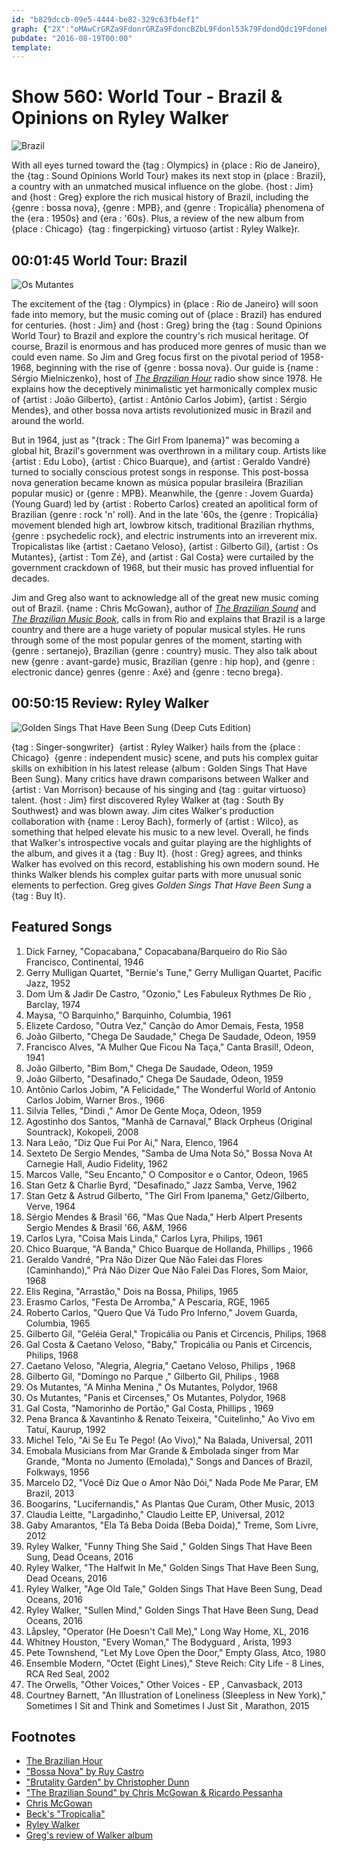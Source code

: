 ```yaml
---
id: "b829dccb-09e5-4444-be82-329c63fb4ef1"
graph: {"2X":"oMAwCrGRZa9FdonrGRZa9FdoncBZbL9Fdonl53k79FdondQdc19FdoneKSm59FdonjkKka9FdonlVK2K9FdonBJ7Wr9FdontDQIW9FdonGJ8mO9FdonBMEXh6dORV9Fdon9Fdonv0G5K9FdonSv8v49FdonadOfb9Fdondw4Lc9FdonomSdq9FdonyGeoq4Fr2s9Fdon3TmBd9Fdon9FdonJRq5s7bHmu9Fdon8sCr89Fdon9FdonR1NTFgHf7TyGeoqadOfbyGeoqdw4LcyGeoqomSdqyGeoqdw4LcgHf7TgHf7TomSdqBMEXhSv8v46dORVSv8v4Sv8v4v0G5KGJ8mOtDQIWBJ7WrlVK2KBJ7WreKSm5BJ7WrdQdc1BJ7Wrl53k7BJ7WrcBZbLBJ7WrBJAvG7q8hCJRq5sB9nAOR1NTF8sCr8B9nAO","2BR":"BHgC1uXrustwo7BuXrusRjJoNuXrusMOJ5zdwlYf0nmj2RjJoN97qipRjJoN97qipX6cfd0nmj2ffLOO97qipBHm1G"}
pubdate: "2016-08-19T00:00"
template: 
---
```






# Show 560: World Tour - Brazil & Opinions on Ryley Walker

![Brazil](https://static.soundopinions.org/images/2016/brazil_web.jpg)

With all eyes turned toward the {tag : Olympics} in {place : Rio de Janeiro}, the {tag : Sound Opinions World Tour} makes its next stop in {place : Brazil}, a country with an unmatched musical influence on the globe. {host : Jim} and {host : Greg} explore the rich musical history of Brazil, including the {genre : bossa nova}, {genre : MPB}, and {genre : Tropicália} phenomena of the {era : 1950s} and {era : '60s}. Plus, a review of the new album from {place : Chicago}  {tag : fingerpicking} virtuoso {artist : Ryley Walke}r.



## 00:01:45 World Tour: Brazil

![Os Mutantes](https://static.soundopinions.org/assets/560/2X0.jpg)

The excitement of the {tag : Olympics} in {place : Rio de Janeiro} will soon fade into memory, but the music coming out of {place : Brazil} has endured for centuries. {host : Jim} and {host : Greg} bring the {tag : Sound Opinions World Tour} to Brazil and explore the country's rich musical heritage. Of course, Brazil is enormous and has produced more genres of music than we could even name. So Jim and Greg focus first on the pivotal period of 1958-1968, beginning with the rise of {genre : bossa nova}. Our guide is {name : Sérgio Mielniczenko}, host of *[The Brazilian Hour](http://www.brazilianhour.org/)* radio show since 1978. He explains how the deceptively minimalistic yet harmonically complex music of {artist : João Gilberto}, {artist : Antônio Carlos Jobim}, {artist : Sérgio Mendes}, and other bossa nova artists revolutionized music in Brazil and around the world.

But in 1964, just as "{track : The Girl From Ipanema}" was becoming a global hit, Brazil's government was overthrown in a military coup. Artists like {artist : Edu Lobo}, {artist : Chico Buarque}, and {artist : Geraldo Vandré} turned to socially conscious protest songs in response. This post-bossa nova generation became known as música popular brasileira (Brazilian popular music) or {genre : MPB}. Meanwhile, the {genre : Jovem Guarda} (Young Guard) led by {artist : Roberto Carlos} created an apolitical form of Brazilian {genre : rock 'n' roll}. And in the late '60s, the {genre : Tropicália} movement blended high art, lowbrow kitsch, traditional Brazilian rhythms, {genre : psychedelic rock}, and electric instruments into an irreverent mix. Tropicalistas like {artist : Caetano Veloso}, {artist : Gilberto Gil}, {artist : Os Mutantes}, {artist : Tom Zé}, and {artist : Gal Costa} were curtailed by the government crackdown of 1968, but their music has proved influential for decades.

Jim and Greg also want to acknowledge all of the great new music coming out of Brazil. {name : Chris McGowan}, author of *[The Brazilian Sound](https://www.amazon.com/Brazilian-Sound-Samba-Popular-Brazil/dp/1592139299)* and *[The Brazilian Music Book](https://www.amazon.com/Brazilian-Music-Book-Songwriters-Musicians-ebook/dp/B009KBTJAC)*, calls in from Rio and explains that Brazil is a large country and there are a huge variety of popular musical styles. He runs through some of the most popular genres of the moment, starting with {genre : sertanejo}, Brazilian {genre : country} music. They also talk about new {genre : avant-garde} music, Brazilian {genre : hip hop}, and {genre : electronic dance} genres {genre : Axé} and {genre : tecno brega}.



## 00:50:15 Review: Ryley Walker

![Golden Sings That Have Been Sung (Deep Cuts Edition)](https://static.soundopinions.org/assets/560/2BR0.jpg)

{tag : Singer-songwriter}  {artist : Ryley Walker} hails from the {place : Chicago}  {genre : independent music} scene, and puts his complex guitar skills on exhibition in his latest release {album : Golden Sings That Have Been Sung}. Many critics have drawn comparisons between Walker and {artist : Van Morrison} because of his singing and {tag : guitar virtuoso} talent. {host : Jim} first discovered Ryley Walker at {tag : South By Southwest} and was blown away. Jim cites Walker's production collaboration with {name : Leroy Bach}, formerly of {artist : Wilco}, as something that helped elevate his music to a new level. Overall, he finds that Walker's introspective vocals and guitar playing are the highlights of the album, and gives it a {tag : Buy It}. {host : Greg} agrees, and thinks Walker has evolved on this record, establishing his own modern sound. He thinks Walker blends his complex guitar parts with more unusual sonic elements to perfection. Greg gives *Golden Sings That Have Been Sung* a {tag : Buy It}.



## Featured Songs

1. Dick Farney, "Copacabana," Copacabana/Barqueiro do Rio São Francisco, Continental, 1946
2. Gerry Mulligan Quartet, "Bernie's Tune," Gerry Mulligan Quartet, Pacific Jazz, 1952
3. Dom Um & Jadir De Castro, "Ozonio," Les Fabuleux Rythmes De Rio , Barclay, 1974
4. Maysa, "O Barquinho," Barquinho, Columbia, 1961
5. Elizete Cardoso, "Outra Vez," Canção do Amor Demais, Festa, 1958
6. João Gilberto, "Chega De Saudade," Chega De Saudade, Odeon, 1959
7. Francisco Alves, "A Mulher Que Ficou Na Taça," Canta Brasil!, Odeon, 1941
8. João Gilberto, "Bim Bom," Chega De Saudade, Odeon, 1959
9. João Gilberto, "Desafinado," Chega De Saudade, Odeon, 1959
10. Antônio Carlos Jobim, "A Felicidade," The Wonderful World of Antonio Carlos Jobim, Warner Bros., 1966
11. Silvia Telles, "Dindi ," Amor De Gente Moça, Odeon, 1959
12. Agostinho dos Santos, "Manhã de Carnaval," Black Orpheus (Original Sountrack), Kokopeli, 2008
13. Nara Leão, "Diz Que Fui Por Ai," Nara, Elenco, 1964
14. Sexteto De Sergio Mendes, "Samba de Uma Nota Só," Bossa Nova At Carnegie Hall, Audio Fidelity, 1962
15. Marcos Valle, "Seu Encanto," O Compositor e o Cantor, Odeon, 1965
16. Stan Getz & Charlie Byrd, "Desafinado," Jazz Samba, Verve, 1962
17. Stan Getz & Astrud Gilberto, "The Girl From Ipanema," Getz/Gilberto, Verve, 1964
18. Sérgio Mendes & Brasil '66, "Mas Que Nada," Herb Alpert Presents Sergio Mendes & Brasil '66, A&M, 1966
19. Carlos Lyra, "Coisa Mais Linda," Carlos Lyra, Philips, 1961
20. Chico Buarque, "A Banda," Chico Buarque de Hollanda, Phillips , 1966
21. Geraldo Vandré, "Pra Não Dizer Que Não Falei das Flores (Caminhando)," Prá Não Dizer Que Não Falei Das Flores, Som Maior, 1968
22. Elis Regina, "Arrastão," Dois na Bossa, Philips, 1965
23. Erasmo Carlos, "Festa De Arromba," A Pescaria, RGE, 1965
24. Roberto Carlos, "Quero Que Vá Tudo Pro Inferno," Jovem Guarda, Columbia, 1965
25. Gilberto Gil, "Geléia Geral," Tropicália ou Panis et Circencis, Philips, 1968
26. Gal Costa & Caetano Veloso, "Baby," Tropicália ou Panis et Circencis, Philips, 1968
27. Caetano Veloso, "Alegria, Alegria," Caetano Veloso, Philips , 1968
28. Gilberto Gil, "Domingo no Parque ," Gilberto Gil, Philips , 1968
29. Os Mutantes, "A Minha Menina ," Os Mutantes, Polydor, 1968
30. Os Mutantes, "Panis et Circenses," Os Mutantes, Polydor, 1968
31. Gal Costa, "Namorinho de Portão," Gal Costa, Phillips , 1969
32. Pena Branca & Xavantinho & Renato Teixeira, "Cuitelinho," Ao Vivo em Tatuí, Kaurup, 1992
33. Michel Telo, "Ai Se Eu Te Pego! (Ao Vivo)," Na Balada, Universal, 2011
34. Emobala Musicians from Mar Grande & Embolada singer from Mar Grande, "Monta no Jumento (Emolada)," Songs and Dances of Brazil, Folkways, 1956
35. Marcelo D2, "Você Diz Que o Amor Não Dói," Nada Pode Me Parar, EM Brazil, 2013
36. Boogarins, "Lucifernandis," As Plantas Que Curam, Other Music, 2013
37. Claudia Leitte, "Largadinho," Claudio Leitte EP, Universal, 2012
38. Gaby Amarantos, "Ela Tá Beba Doida (Beba Doida)," Treme, Som Livre, 2012
39. Ryley Walker, "Funny Thing She Said ," Golden Sings That Have Been Sung, Dead Oceans, 2016
40. Ryley Walker, "The Halfwit In Me," Golden Sings That Have Been Sung, Dead Oceans, 2016
41. Ryley Walker, "Age Old Tale," Golden Sings That Have Been Sung, Dead Oceans, 2016
42. Ryley Walker, "Sullen Mind," Golden Sings That Have Been Sung, Dead Oceans, 2016
43. Låpsley, "Operator (He Doesn't Call Me)," Long Way Home, XL, 2016
44. Whitney Houston, "Every Woman," The Bodyguard , Arista, 1993
45. Pete Townshend, "Let My Love Open the Door," Empty Glass, Atco, 1980
46. Ensemble Modern, "Octet (Eight Lines)," Steve Reich: City Life - 8 Lines, RCA Red Seal, 2002
47. The Orwells, "Other Voices," Other Voices - EP , Canvasback, 2013
48. Courtney Barnett, "An Illustration of Loneliness (Sleepless in New York)," Sometimes I Sit and Think and Sometimes I Just Sit , Marathon, 2015



## Footnotes

- [The Brazilian Hour](http://www.brazilianhour.org/)
- ["Bossa Nova" by Ruy Castro](http://www.chicagoreviewpress.com/bossa-nova-products-9781556524943.php)
- ["Brutality Garden" by Christopher Dunn](http://www.uncpress.unc.edu/browse/book_detail?title_id=758)
- ["The Brazilian Sound" by Chris McGowan & Ricardo Pessanha](http://www.temple.edu/tempress/titles/1318a_reg.html)
- [Chris McGowan](http://thebraziliansound.blogspot.com/)
- [Beck's "Tropicalia"](/show/27/#brazil)
- [Ryley Walker](http://ryleywalker.com/)
- [Greg's review of Walker album](http://www.chicagotribune.com/entertainment/music/kot/sc-ryley-walker-golden-sings-album-review-20160812-column.html)